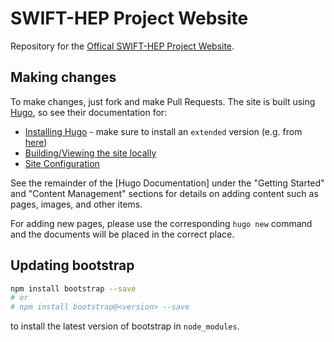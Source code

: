 # SWIFT-HEP Project Website

Repository for the [Offical SWIFT-HEP Project Website](https://swift-hep.github.io).

## Making changes

To make changes, just fork and make Pull Requests. The site is built using
[Hugo](https://gohugo.io), so see their documentation for:

- [Installing Hugo](https://gohugo.io/getting-started/installing/) - make sure to install an `extended` version (e.g. from [here](https://github.com/gohugoio/hugo/releases))
- [Building/Viewing the site locally](https://gohugo.io/getting-started/usage/#livereload)
- [Site Configuration](https://gohugo.io/getting-started/configuration/)

See the remainder of the [Hugo Documentation] under the "Getting Started" and "Content Management" sections for details on adding content such as pages, images, and other items.

For adding new pages, please use the corresponding `hugo new` command and the documents will be placed in the correct place.

## Updating bootstrap

```bash
npm install bootstrap --save
# or
# npm install bootstrap@<version> --save
```
to install the latest version of bootstrap in `node_modules`.